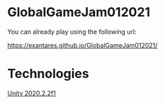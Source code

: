 # GlobalGameJam012021

You can already play using the following url:

https://exantares.github.io/GlobalGameJam012021/

# Technologies
[Unity 2020.2.2f1](https://unity3d.com/get-unity/download/archive)
